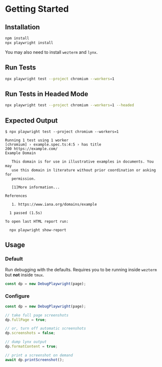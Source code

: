# Getting Started

## Installation

```bash
npm install
npx playwright install
```

You may also need to install `wezterm` and `lynx`.

## Run Tests

```bash
npx playwright test --project chromium --workers=1
```

## Run Tests in Headed Mode

```bash
npx playwright test --project chromium --workers=1 --headed
```

## Expected Output

```text
$ npx playwright test --project chromium --workers=1

Running 1 test using 1 worker
[chromium] › example.spec.ts:4:5 › has title
200 https://example.com/
Example Domain

   This domain is for use in illustrative examples in documents. You may
   use this domain in literature without prior coordination or asking for
   permission.

   [1]More information...

References

   1. https://www.iana.org/domains/example

  1 passed (1.5s)

To open last HTML report run:

  npx playwright show-report
```

## Usage

### Default

Run debugging with the defaults. Requires you to be running inside `wezterm`
but **not** inside `tmux`.

```typescript
const dp = new DebugPlaywright(page);
```

### Configure

```typescript
const dp = new DebugPlaywright(page);

// take full page screenshots
dp.fullPage = true;

// or, turn off automatic screenshots
dp.screenshots = false;

// dump lynx output
dp.formatContent = true;

// print a screenshot on demand
await dp.printScreenshot();
```
